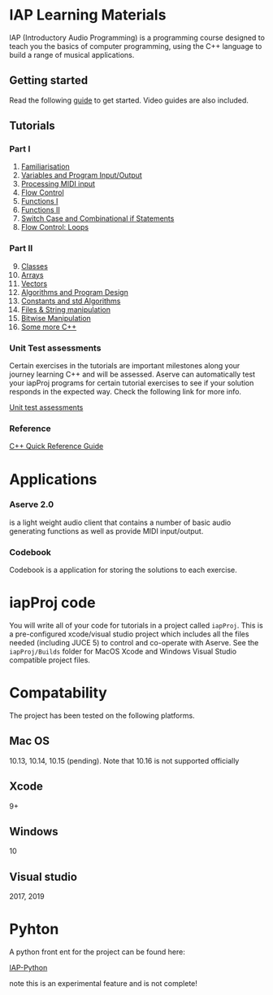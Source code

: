 # IAP Learning Materials

IAP (Introductory Audio Programming) is a programming course designed to teach you the basics of computer programming, using the C++ language to build a range of musical applications.

## Getting started

Read the following <a href="Tutorials/Getting%20Started.md">guide</a> to get started. Video guides are also included.

## Tutorials

### Part I
1.  <a href="Tutorials/Part%201/1%20-%20Familiarisation.md">Familiarisation</a>
2.  <a href="Tutorials/Part%201/2%20-%20Variables%20and%20IO.md">Variables and Program Input/Output</a>
3.  <a href="Tutorials/Part%201/3%20-%20Processing%20MIDI%20Input.md">Processing MIDI input</a>
4.  <a href="Tutorials/Part%201/4%20-%20Flow%20Control.md">Flow Control</a>
5.  <a href="Tutorials/Part%201/5%20-%20Functions.md">Functions I</a>
6.  <a href="Tutorials/Part%201/6%20-%20Functions%20II.md">Functions II</a>
7.  <a href="Tutorials/Part%201/7%20-%20Switch%20and%20Combinational%20Logic.md">Switch Case and Combinational if Statements</a>
8.  <a href="Tutorials/Part%201/8%20-%20Loops.md">Flow Control: Loops</a>

### Part II
9.  <a href="Tutorials/Part%202/9%20-%20Classes.md">Classes</a>
10.  <a href="Tutorials/Part%202/10%20-%20Arrays.md">Arrays</a>
11.  <a href="Tutorials/Part%202/11%20-%20Vector.md">Vectors</a>
12.  <a href="Tutorials/Part%202/12%20-%20Algorithms%20and%20Program%20design.md">Algorithms and Program Design</a>
13.  <a href="https://github.com/Sjhunt93/IAP-2019-2020/blob/master/Tutorials/Part%202/13%20-%20Constants%20and%20Algorithms%20II.md">Constants and std Algorithms</a>
14.  <a href="Tutorials/Part%202/14%20-%20Files%20and%20String%20Manipulation.md">Files & String manipulation</a>
15.  <a href="Tutorials/Part%202/15%20-%20Bitwise%20Manipulation.md">Bitwise Manipulation</a>
16.  <a href="Tutorials/Part%202/16%20-%20Some%20More%20CPP.md">Some more C++</a>

### Unit Test assessments

Certain exercises in the tutorials are important milestones along your journey learning C++ and will be assessed. Aserve can automatically test your iapProj programs for certain tutorial exercises to see if your solution responds in the expected way. Check the following link for more info.

<a href="Solutions/Overview.md">Unit test assessments</a>

### Reference

<a href="Tutorials/C%2B%2B%20Quick%20Reference.md">C++ Quick Reference Guide</a>

# Applications 

### Aserve 2.0
is a light weight audio client that contains a number of basic audio generating functions as well as provide MIDI input/output.

### Codebook
Codebook is a application for storing the solutions to each exercise.

# iapProj code

You will write all of your code for tutorials in a project called `iapProj`. This is a pre-configured xcode/visual studio project which includes all the files needed (including JUCE 5) to control and co-operate with Aserve. See the `iapProj/Builds` folder for MacOS Xcode and Windows Visual Studio compatible project files.

# Compatability 

The project has been tested on the following platforms.

## Mac OS

10.13, 10.14, 10.15 (pending). Note that 10.16 is not supported officially

## Xcode

9+

## Windows

10 

## Visual studio

2017, 2019


# Pyhton

A python front ent for the project can be found here:

<a href="https://github.com/Sjhunt93/IAP-Python">IAP-Python</a>

note this is an experimental feature and is not complete! 


